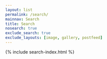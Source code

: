 ```yaml
---
layout: list
permalink: /search/
mainnav: Search
title: Search
nosearch: true
exclude_search: true
exclude_layouts: [image, gallery, postfeed]
---
```

{% include search-index.html %}